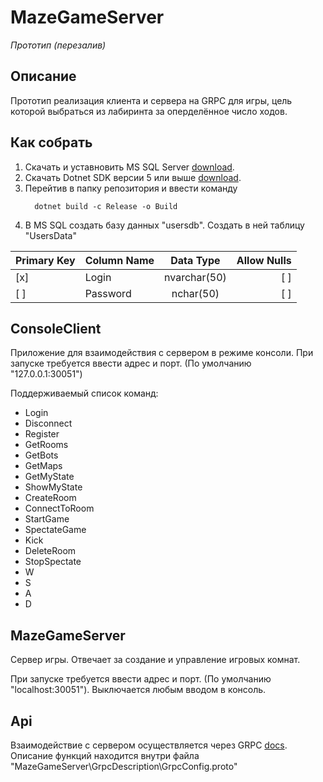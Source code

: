 # MazeGameServer 
*Прототип (перезалив)*

## Описание 
Прототип реализация клиента и сервера на GRPC для игры, цель которой выбраться из лабиринта за оперделённое число ходов.

## Как собрать 
1. Скачать и уставновить MS SQL Server [download](https://www.microsoft.com/ru-ru/sql-server/sql-server-downloads).
2. Скачать Dotnet SDK версии 5 или выше [download](https://dotnet.microsoft.com/download/dotnet/5.0).
3. Перейтив в папку репозитория и ввести команду
   ```Console  
     dotnet build -c Release -o Build 
    ```  
4. В MS SQL создать базу данных "usersdb". Создать в ней таблицу "UsersData" 

| Primary Key | Column Name        | Data Type          | Allow Nulls |
|-----| ------------- |:-------------:| -----:|
| [x]| Login     | nvarchar(50) | [ ] |
|[ ] |Password      | nchar(50)      |   [ ]|


## ConsoleClient
Приложение для взаимодействия с сервером в режиме консоли.
При запуске требуется ввести адрес и порт. (По умолчанию "127.0.0.1:30051")

Поддерживаемый список команд:
- Login
- Disconnect
- Register
- GetRooms
- GetBots
- GetMaps
- GetMyState
- ShowMyState
- CreateRoom
- ConnectToRoom
- StartGame
- SpectateGame
- Kick
- DeleteRoom
- StopSpectate
- W
- S
- A
- D



## MazeGameServer
Сервер игры. Отвечает за создание и управление игровых комнат.

При запуске требуется ввести адрес и порт. (По умолчанию "localhost:30051"). Выключается любым вводом в консоль.

## Api

Взаимодействие с сервером осуществляется через GRPC [docs]([https://link](https://grpc.io/docs/)).
Описание функций находится внутри файла "MazeGameServer\GrpcDescription\GrpcConfig.proto"